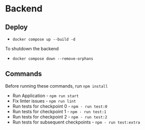 # Backend

## Deploy
- `docker compose up --build -d`

To shutdown the backend
- `docker compose down --remove-orphans`

## Commands
Before running these commands, run `npm install`
- Run Application - ```npm run start```
- Fix linter issues - ```npm run lint```
- Run tests for checkpoint 0 - ```npm - run test:0```
- Run tests for checkpoint 1 - ```npm - run test:1```
- Run tests for checkpoint 2 - ```npm - run test:2```
- Run tests for subsequent checkpoints - ```npm - run test:extra```
